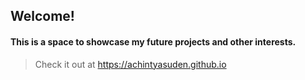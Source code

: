 ## Welcome!
#### This is a space to showcase my future projects and other interests.
> Check it out at https://achintyasuden.github.io
